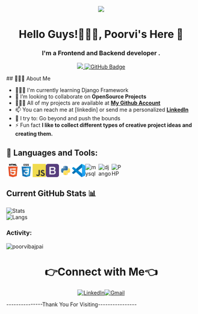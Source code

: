 <p align="center">
<a href="#"><img width="650px" src="https://readme-typing-svg.herokuapp.com?font=Ubuntu&color=58a6ff&size=22&center=true&lines=Hello,+World+ 🌎;Welcome+to+my+profile+😎;Happy+to+see+you+here+😀;Feel+free+to+look+around+😊;Let's+connect+together🤗;Have+a+great+day+😄"></a>
</p>

<h1 align="center"> Hello Guys!🙋🏻‍♀, Poorvi's Here 🚩</h1>


<h3 align="center">I'm a Frontend  and Backend developer .</h3>
<p align="center">
<a href="https://github.com/Meghna-DAS/github-profile-views-counter">
    <img src="https://komarev.com/ghpvc/?username=poorvibajpai">
</a>
<a href="https://github.com/bhanushuklaa?tab=followers"><img src="https://img.shields.io/github/followers/poorvibajpai?label=Followers&style=social" alt="GitHub Badge"></a>
</p>
## 🙋🏻‍♀ About Me

- 👩🏻‍💻 I'm currently learning Django Framework
- 👯 I’m looking to collaborate on **OpenSource Projects**
- 👩🏻‍💻 All of my projects are available at **[My Github Account](https://github.com/poorvibajpai?tab=repositories)**
- 📫 You can reach me at [linkedin] or send me a personalized **<a href="www.linkedin.com/in/poorvi-bajpai-03248b26b">LinkedIn</a>** 
- 🧗 I try to: Go beyond and push the bounds
- ⚡ Fun fact **I like to collect different types of creative project ideas and creating them.**

## 🚀 Languages and Tools:

<p align="left">
  
<img align="left" alt="HTML5" width="35px" src="https://raw.githubusercontent.com/github/explore/80688e429a7d4ef2fca1e82350fe8e3517d3494d/topics/html/html.png" />
<img align="left" alt="CSS3" width="35px" src="https://raw.githubusercontent.com/github/explore/80688e429a7d4ef2fca1e82350fe8e3517d3494d/topics/css/css.png" />   
<img align="left" alt="JavaScript" width="35px" src="https://raw.githubusercontent.com/github/explore/80688e429a7d4ef2fca1e82350fe8e3517d3494d/topics/javascript/javascript.png" />
<img align="left" alt="BOOTSTRAP" width="35px" src="https://raw.githubusercontent.com/github/explore/80688e429a7d4ef2fca1e82350fe8e3517d3494d/topics/bootstrap/bootstrap.png" />
<img align="left" alt="python" width="35px" src="https://raw.githubusercontent.com/github/explore/80688e429a7d4ef2fca1e82350fe8e3517d3494d/topics/python/python.png" />
<img align="left" alt="Visual Studio Code" width="35px" src="https://raw.githubusercontent.com/github/explore/80688e429a7d4ef2fca1e82350fe8e3517d3494d/topics/visual-studio-code/visual-studio-code.png" />
<img align="left" alt="mysql" width="35px" src="https://external-content.duckduckgo.com/iu/?u=https%3A%2F%2Ftse1.mm.bing.net%2Fth%3Fid%3DOIP.lIIc_svaWdGdEJuEk7TBlgHaHa%26pid%3DApi&f=1&ipt=93e635aff20b377b91fa92a2e473a625486341326ee5f791d48eda7e56ab91ae&ipo=images" />
<img align="left" alt="django" width="35px" src="https://external-content.duckduckgo.com/iu/?u=https%3A%2F%2Fcdn.iconscout.com%2Ficon%2Ffree%2Fpng-256%2Fdjango-1-282754.png&f=1&nofb=1&ipt=1188899fa3c5f755a29bd3f3b7cfdadf9f7a7759645fe98664c0a400f14516aa&ipo=images" />
<img align="left" alt="PHP" width="35px" height="35px" src="https://external-content.duckduckgo.com/iu/?u=https%3A%2F%2Ftse1.mm.bing.net%2Fth%3Fid%3DOIP.pkqphAig1t-PCsy4dkVrfAHaD5%26pid%3DApi&f=1&ipt=3f863e850090f5ab280f967f295d666ec2b1e5b7ef0a45f01058f7c98dfc44a4&ipo=images" />
</p>
<br/>
<br/>

## Current GitHub Stats 📊
![Stats](https://github-readme-stats.vercel.app/api?username=poorvibajpai&show_icons=true&hide_border=false&theme=jolly&count_private=true&include_all_commits=true)<br>
![Langs](https://github-readme-stats.vercel.app/api/top-langs/?username=poorvibajpai&show_icons=true&hide_border=false&theme=jolly&count_private=true&include_all_commits=true&layout=compact)

<div>
<h3 alight="left">Activity:</h3>
<p><img align="center" src="https://github-readme-streak-stats.herokuapp.com/?user=poorvibajpai&" alt="poorvibajpai" /></p>
</div>

<h1 align="center"> 👉Connect with Me👈 </h1>
<!-- <hr> -->

<p align="center" align='right'>
<a target="_blank"href="https://www.linkedin.com/in/poorvi-bajpai-03248b26b/"><img alt="LinkedIn" src="https://img.shields.io/badge/linkedin-%230077B5.svg?style=for-the-badge&logo=linkedin&logoColor=white"/></a><a target="_blank"href="mailto: poorvibajpai800@gmail.com"><img alt="Gmail" src="https://img.shields.io/badge/Gmail-D14836?style=for-the-badge&logo=gmail&logoColor=white"/></a>

---------------Thank You For Visiting----------------

